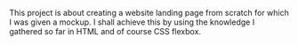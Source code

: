 This project is about creating a website landing page from scratch for which I was given a mockup. I shall achieve this by using the knowledge I gathered so far in HTML and of course CSS flexbox.